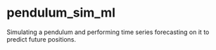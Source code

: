# pendulum_sim_ml

Simulating a pendulum and performing time series forecasting on it to predict future positions.
